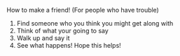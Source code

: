 How to make a friend! (For people who have trouble)
1. Find someone who you think you might get along with
2. Think of what your going to say
3. Walk up and say it
4. See what happens!
Hope this helps! 